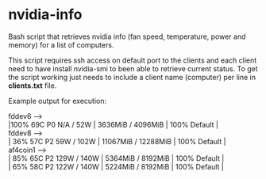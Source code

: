 # nvidia-info
Bash script that retrieves nvidia info (fan speed, temperature, power and memory) for a list of computers.

This script requires ssh access on default port to the clients and each client need to have install nvidia-smi to been able to retrieve current status. To get the script working just needs to include a client name (computer) per line in <b>clients.txt</b> file.

Example output for execution:

fddev6 --></br>
|100%   69C    P0    N/A /  52W |   3636MiB /  4096MiB |    100%      Default |</br>
fddev8 --></br>
| 36%   57C    P2    59W / 102W |  11067MiB / 12288MiB |    100%      Default |</br>
af4coin1 --></br>
| 85%   65C    P2   129W / 140W |   5364MiB /  8192MiB |    100%      Default |</br>
| 65%   58C    P2   122W / 140W |   5224MiB /  8192MiB |    100%      Default |</br>
